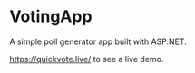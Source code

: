 # VotingApp
A simple poll generator app built with ASP.NET.

https://quickvote.live/ to see a live demo.
